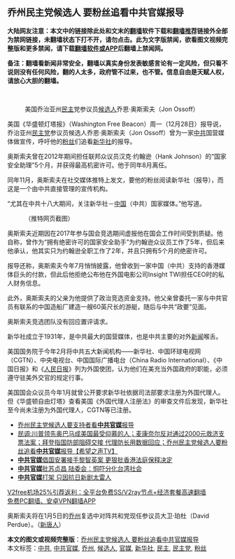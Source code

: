  <h2>乔州民主党候选人 要粉丝追看中共官媒报导</h2> <p class="notice"><b>大陆网友注意：本文中的链接除此处和文末的<a href="https://github.com/bannedbook/fanqiang" >翻墙</a>软件下载和<a href="https://github.com/killgcd/justmysocks/blob/master/README.md">翻墙推荐</a>链接外全部为禁网链接，未翻墙状态下打不开，请勿点击。此为文字版禁闻，欲看图文视频完整版和更多禁闻，请下载<a href="https://github.com/bannedbook/fanqiang">翻墙软件或APP</a>后翻墙上禁闻网。</p><p>备注：翻墙看新闻非常安全，翻墙以真实身份发表敏感言论有一定风险，但只看不说则没有任何风险，翻的人太多，政府管不过来，也不管。信息自由是天赋人权，请放心大胆的翻墙。</b></p>  <div class="entry"> <br /> <figure><figcaption class="wp-caption-text">美国乔治亚州<a href="https://www.bannedbook.org/bnews/tag/%e6%b0%91%e4%b8%bb/" class="st_tag internal_tag" rel="tag" title="标签 民主 下的日志">民主</a>党参议员<a href="https://www.bannedbook.org/bnews/tag/%E5%80%99%E9%80%89%E4%BA%BA/" class="st_tag internal_tag" rel="tag" title="标签 候选人 下的日志">候选人</a>乔恩·奥斯索夫（Jon Ossoff）</figcaption></figure> <p>美国《华盛顿灯塔报》（Washington Free Beacon）周一（12月28日）报导说，乔治亚州<a href="https://www.bannedbook.org/bnews/tag/%e6%b0%91%e4%b8%bb%e5%85%9a/" class="st_tag internal_tag" rel="tag" title="标签 民主党 下的日志">民主党</a>参议员候选人乔恩·奥斯索夫（Jon Ossoff）曾为一家<a href="https://www.bannedbook.org/bnews/tag/%e4%b8%ad%e5%85%b1/" class="st_tag internal_tag" rel="tag" title="标签 中共 下的日志">中共</a>国营媒体做宣传，呼吁他的<a href="https://www.bannedbook.org/bnews/tag/%e7%b2%89%e4%b8%9d/" class="st_tag internal_tag" rel="tag" title="标签 粉丝 下的日志">粉丝</a>们追看<a href="https://www.bannedbook.org/bnews/tag/%e6%96%b0%e5%8d%8e%e7%a4%be/" class="st_tag internal_tag" rel="tag" title="标签 新华社 下的日志">新华社</a>的报导。</p> <p>奥斯索夫曾在2012年期间担任联邦众议员汉克·约翰逊（Hank Johnson）的“国家安全助理”5个月，并获得最高机密许可。他于同年8月离任。</p> <p>同年11月，奥斯索夫在社交媒体推特上发文，要他的粉丝阅读新华社（报导），而这是一个由中共直接管理的宣传机构。</p> <p>“尤其在中共十八大期间，关注新华社－<span class='wp_keywordlink_affiliate'><a href="https://www.bannedbook.org/" title="中国" target="_blank">中国</a></span>（中共）国家媒体。”他写道。</p>  <figure style="width: 600px" class="wp-caption alignnone"><figcaption class="wp-caption-text">（推特网页截图） </figcaption></figure> <p>奥斯索夫近期因在2017年参与国会竞选期间虚报他在国会工作时间受到质疑。他自称，曾作为“拥有绝密许可的国家安全助手”为约翰逊众议员工作了5年，但后来他承认，他其实只为约翰逊全职工作了2年，并且只拥有5个月的绝密许可。</p> <p>报导还称，奥斯索夫今年7月悄悄披露，他曾收到一家中国（中共）支持的香港媒体巨头的付款，但此后他拒绝公布他在外国电影公司Insight TWI担任CEO时的私人财务信息。</p> <p>此外，奥斯索夫的父亲为他提供了政治竞选资金支持。他父亲曾委托一家与中共官员有联系的中国造船厂建造一艘60英尺长的游艇，随后与中共“政要”见面。</p> <p>奥斯索夫竞选团队没有回应置评请求。</p>  <p>新华社成立于1931年，是中共最大的国营媒体，也是中共主要的对外<span class='wp_keywordlink_affiliate'><a href="https://www.bannedbook.org/" title="新闻">新闻</a></span>喉舌。</p> <p>美国国务院于今年2月将中共五大新闻机构——新华社、中国环球电视网（CGTN）、中央电视台、中国国际广播电台（China Radio International）、《中国日报》和《<span class='wp_keywordlink'><a href="https://www.bannedbook.org/forum2/topic109.html" title="透视人民日报" target="_blank">人民日报</a></span>》列为外国使团，认为他们在美充当外国政府的职能，必须遵守驻美外交官的规定行事。</p> <p>美国国会众议员今年1月就曾公开要求新华社依据司法部要求注册为外国代理人。但《华盛顿自由灯塔》查看美国《外国代理人注册法》的审查文件后发现，新华社至今尚未注册为外国代理人，CGTN等已注册。</p> <ul class='op-related-articles' title='相关阅读'> <li><a href='https://www.bannedbook.org/bnews/taiwannews/20201230/1457815.html' target='_blank'>乔州民主党候选人要支持者看<b>中共官媒</b>报导</a></li> <li><a href='https://www.bannedbook.org/bnews/cbnews/20201230/1457539.html' target='_blank'>民调:川普领先奥巴马成美国最受仰慕的人；麦康奈尔反对通过2000元救济支票法案；拜登指国防部阻碍交接 代理防长用数据回应；乔州民主党候选人要粉丝追看<b>中共官媒</b>报导【希望之声TV】</a></li> <li><a href='https://www.bannedbook.org/bnews/cnnews/hknews/20201227/1455949.html' target='_blank'><b>中共官媒</b>倡国安署接手黎智英案 更狠批香港法庭保释决定</a></li> <li><a href='https://www.bannedbook.org/bnews/taiwannews/20201120/1433927.html' target='_blank'><b>中共官媒</b>批苏贞昌 陆委会：恫吓分化台湾社会</a></li> <li><a href='https://www.bannedbook.org/bnews/cbnews/20201116/1431874.html' target='_blank'><b>中共官媒</b>打架 只因抗日新剧太雷人</a></li> </ul> <p class="texttj"> <a href="https://github.com/bannedbook/fanqiang/wiki/V2ray%E6%9C%BA%E5%9C%BA" target="_blank">V2free机场25%引荐返利：全平台免费SS/V2ray节点+经济套餐高速翻墙</a><br/> <a href="https://github.com/bannedbook/fanqiang/wiki/%E7%A6%81%E9%97%BB%E7%BD%91%E5%AE%89%E5%8D%93%E7%BF%BB%E5%A2%99%E6%96%B0%E9%97%BBAPP" target="_blank">免费PC翻墙、安卓VPN翻墙APP</a></p><p>奥斯索夫将在1月5日的<a href="https://www.bannedbook.org/bnews/tag/%E4%B9%94%E5%B7%9E/" class="st_tag internal_tag" rel="tag" title="标签 乔州 下的日志">乔州</a>复选中对阵共和党现任参议员大卫‧珀杜（David Perdue）。（<span class='wp_keywordlink_affiliate'><a href="https://www.ntdtv.com/" title="新唐人">新唐人</a></span>）</p> <a name='sharetosocial'></a>       <div><b>本文的图文或视频完整版</b>：<a href='https://www.bannedbook.org/bnews/comments/20201230/1457974.html'>乔州民主党候选人 要粉丝追看中共官媒报导</a></div>  </div><!--END ENTRY--> <div class="postfooter"> <div>本文标签：<a href="https://www.bannedbook.org/bnews/tag/%e4%b8%ad%e5%85%b1/" rel="tag">中共</a>, <a href="https://www.bannedbook.org/bnews/tag/%e4%b8%ad%e5%85%b1%e5%ae%98%e5%aa%92/" rel="tag">中共官媒</a>, <a href="https://www.bannedbook.org/bnews/tag/%E4%B9%94%E5%B7%9E/" rel="tag">乔州</a>, <a href="https://www.bannedbook.org/bnews/tag/%E5%80%99%E9%80%89%E4%BA%BA/" rel="tag">候选人</a>, <a href="https://www.bannedbook.org/bnews/tag/%E5%AE%98%E5%AA%92/" rel="tag">官媒</a>, <a href="https://www.bannedbook.org/bnews/tag/%e6%96%b0%e5%8d%8e%e7%a4%be/" rel="tag">新华社</a>, <a href="https://www.bannedbook.org/bnews/tag/%e6%b0%91%e4%b8%bb/" rel="tag">民主</a>, <a href="https://www.bannedbook.org/bnews/tag/%e6%b0%91%e4%b8%bb%e5%85%9a/" rel="tag">民主党</a>, <a href="https://www.bannedbook.org/bnews/tag/%e7%b2%89%e4%b8%9d/" rel="tag">粉丝</a></div>  </div><!--END POSTFOOTER--> 